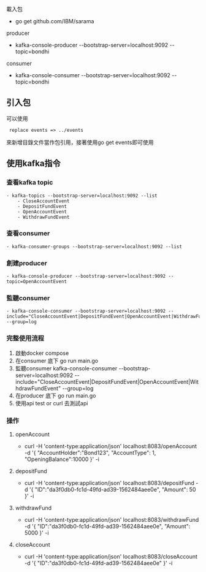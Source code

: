 載入包

- go get github.com/IBM/sarama

producer

- kafka-console-producer --bootstrap-server=localhost:9092 --topic=bondhi

consumer

- kafka-console-consumer --bootstrap-server=localhost:9092 --topic=bondhi

## 引入包

可以使用

` replace events => ../events`

來新增目錄文件當作包引用，接著使用go get events即可使用

## 使用kafka指令

### 查看kafka topic
    - kafka-topics --bootstrap-server=localhost:9092 --list
        - CloseAccountEvent
        - DepositFundEvent
        - OpenAccountEvent
        - WithdrawFundEvent

### 查看consumer
    - kafka-consumer-groups --bootstrap-server=localhost:9092 --list
### 創建producer
    - kafka-console-producer --bootstrap-server=localhost:9092 --topic=OpenAccountEvent
### 監聽consumer
    - kafka-console-consumer --bootstrap-server=localhost:9092 --include="CloseAccountEvent|DepositFundEvent|OpenAccountEvent|WithdrawFundEvent" --group=log

### 完整使用流程
1. 啟動docker compose
2. 在consumer 底下 go run main.go
3. 監聽consumer kafka-console-consumer --bootstrap-server=localhost:9092 --include="CloseAccountEvent|DepositFundEvent|OpenAccountEvent|WithdrawFundEvent" --group=log
4. 在producer 底下 go run main.go
5. 使用api test or curl 去測試api

### 操作
1. openAccount
   - curl -H 'content-type:application/json' localhost:8083/openAccount -d '{
     "AccountHolder":"Bond123",
     "AccountType": 1,
     "OpeningBalance":10000
    }' -i

2. depositFund
    - curl -H 'content-type:application/json' localhost:8083/depositFund -d '{
      "ID":"da3f0db0-fc1d-49fd-ad39-1562484aee0e",
      "Amount": 50
    }' -i

3. withdrawFund
    - curl -H 'content-type:application/json' localhost:8083/withdrawFund -d '{
      "ID":"da3f0db0-fc1d-49fd-ad39-1562484aee0e",
      "Amount": 5000
    }' -i
4. closeAccount
    - curl -H 'content-type:application/json' localhost:8083/closeAccount -d '{
      "ID":"da3f0db0-fc1d-49fd-ad39-1562484aee0e"
   }' -i